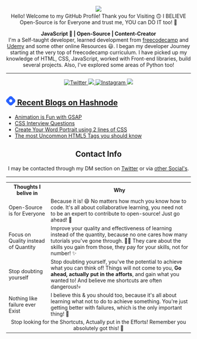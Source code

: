 <p align="center"><a href="https://twitter.com/Kumar_Sons_off" target="_blank"><img src="https://user-images.githubusercontent.com/88786642/197327084-2d0cae22-8fa3-4229-a902-f01e0c05d9c5.png" alternate="Hero_Profile_Image"/><br /></a>
Hello! Welcome to my GitHub Profile! Thank you for Visiting 🙃  I BELIEVE Open-Source is for Everyone and trust me, YOU can DO IT too! 🚀 </p>

<p align="center"><b>JavaScript 💛 | Open-Source | Content-Creator</b>
<br />
  I'm a Self-taught developer, learned development from
  <a href="https://freecodecamp.org">freecodecamp</a> and
  <a href="https://www.udemy.com">Udemy</a> and some other online Resources 😃.
  I began my developer Journey starting at the very top of freecodecamp
  curriculum. I have picked up my knowledge of HTML, CSS, JavaScript, worked
  with Front-end libraries, build several projects. Also, I've explored some
  areas of Python too!
  <br />
  <hr />


<!-- Socials:start -->
<p align="center" id="Socials">
  <a href="https://twitter.com/intent/follow?screen_name=Kumar_Sons_off"
    target="_blank"
    rel="noopener noreferrer">
     <img alt="Twitter" src="https://img.shields.io/twitter/follow/Kumar_Sons_off?color=Red&label=Priyanshu%20Kumawat&logo=Twitter&logoColor=Blue&style=for-the-badge"  />
  </a>
  <a href="https://hashnode.com/@Kumarsonsoff3"
    target="_blank"
    rel="noopener noreferrer" >
    <img
      src="https://img.shields.io/badge/Priyanshu%20Kumawat-purple?logo=hashnode&logoColor=darkblue&color=white&style=for-the-badge" />
  </a>
  <a href="https://www.instagram.com/Priyanshu_kumawat_off/"
    target="_blank"
    rel="noopener noreferrer" >
    <img
      alt="Instagram"
      src="https://img.shields.io/badge/Priyanshu%20Kumawat-blue?logo=instagram&logocolor=Pink&color=white&style=for-the-badge" />
  </a>
  <a href="https://linkedin.com/in/kumarsonsoff"
    target="_blank"
    rel="noopener noreferrer">
      <img
      src="https://img.shields.io/badge/Priyanshu%20Kumawat-purple?logo=linkedin&logoColor=blue&color=grey&style=for-the-badge" />
  </a>
</p>
<!-- Socials:end  -->



<h2>
  <a href="https://kumarsonsoff.hashnode.dev//" target="_blank">
    <img
      src="https://github.com/FrancescoXX/FrancescoXX/blob/main/CDyAuTy75.png"
      title="Hashnode"
      alt="Hashnode blog"
      width="25"
    />
    Recent Blogs on Hashnode
  </a>
</h2>

<!-- HASHNODE_BLOG:START -->
<ul>
<li><a href="https://kumarsonsoff.hashnode.dev/animation-is-fun-with-gsap">Animation is Fun with GSAP</a></li>
<li><a href="https://kumarsonsoff.hashnode.dev/css-interview-questions">CSS Interview Questions</a></li>
<li><a href="https://kumarsonsoff.hashnode.dev/word-portrait-using-css">Create Your Word Portrait using 2 lines of CSS</a></li>
<li><a href="https://kumarsonsoff.hashnode.dev/the-most-uncommon-html5-tags">The most Uncommon HTML5 Tags you should know</a></li>
</ul>
<!-- HASHNODE_BLOG:START -->


<h2 align="center">Contact Info</h2>
<p align="center">
  I may be contacted through my DM section on  <a
    href="https://twitter.com/messages/compose?recipient_id=1423520982392705037&text=YOUR_TEXT_HERE"
    target="_blank"
    rel="noopener noreferrer"
    >Twitter</a> or via  <a href="#Socials" target="_blank" rel="noopener noreferrer">other Social's</a>.
</p>

<hr/>

<table>
  <tr>
    <th>Thoughts I belive in</th>
    <th>Why</th>
  </tr>
  <tr>
    <td>Open-Source is for Everyone</td>
    <td>Because it is! 😄 No matters how much you know how to code. It's all about collaborative learning, you need not to be an expert to contribute to open-source! Just go ahead! 🧐</td>
  </tr>
  <tr>
    <td>Focus on Quality instead of Quantity</td>
    <td>Improve your quality and effectiveness of learning instead of the quantity, because no one cares how many tutorials you've gone through. 🤦‍♂️ They care about the skills you gain from those, they pay for your skills, not for number! ✨</td>
  </tr>
  <tr>
    <td>Stop doubting yourself</td>
    <td>Stop doubting yourself, you've the potential to achieve what you can think of! Things will not come to you, <b>Go ahead, actually put in the afforts</b>, and gain what you wanted to! And believe me shortcuts are often dangerous!💀 </td>
  </tr>
  <tr>
    <td>Nothing like failure ever Exist</td>
    <td>I believe this & you should too, because it's all about learning what not to do to achieve something. You're just getting better with failures, which is the only important thing! 🎯</td>
  </tr>
  <tr>
    <td colspan="2" align="center">Stop looking for the Shortcuts, Actually put in the Efforts! Remember you absolutely got this! 💪</td>
  </tr>
</table>
